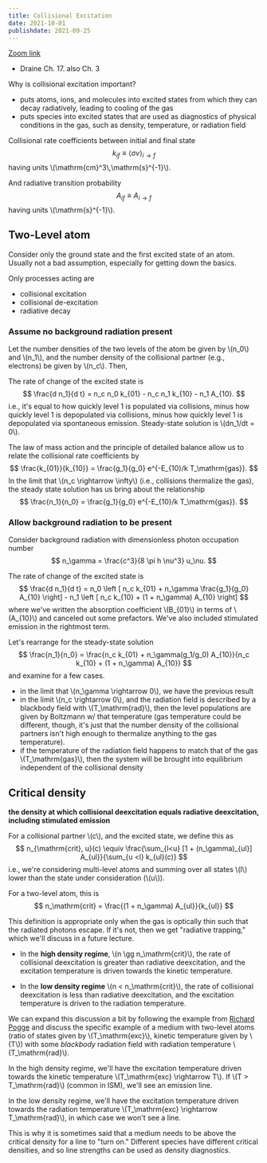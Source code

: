 ```yaml
---
title: Collisional Excitation
date: 2021-10-01
publishdate: 2021-09-25
---
```


[Zoom link](https://psu.mediaspace.kaltura.com/media/Astro+542A+October+1/1_n7gksgev)

* Draine Ch. 17. also Ch. 3

Why is collisional excitation important?
* puts atoms, ions, and molecules into excited states from which they can decay radiatively, leading to cooling of the gas
* puts species into excited states that are used as diagnostics of physical conditions in the gas, such as density, temperature, or radiation field

Collisional rate coefficients between initial and final state
$$
k_{if} \equiv \langle \sigma v \rangle_{i \rightarrow f}
$$
having units \\(\mathrm{cm}^3\\,\mathrm{s}^{-1}\\).

And radiative transition probability 
$$
A_{if} \equiv A_{i \rightarrow f}
$$
having units \\(\mathrm{s}^{-1}\\).

## Two-Level atom 

Consider only the ground state and the first excited state of an atom. Usually not a bad assumption, especially for getting down the basics.

Only processes acting are
* collisional excitation
* collisional de-excitation
* radiative decay

### Assume no background radiation present

Let the number densities of the two levels of the atom be given by \\(n_0\\) and \\(n_1\\), and the number density of the collisional partner (e.g., electrons) be given by \\(n_c\\). Then,

The rate of change of the excited state is
$$
\frac{d n_1}{d t} = n_c n_0 k_{01} - n_c n_1 k_{10} - n_1 A_{10}.
$$
i.e., it's equal to how quickly level 1 is populated via collisions, minus how quickly level 1 is depopulated via collisions, minus how quickly level 1 is depopulated via spontaneous emission. Steady-state solution is \\(dn_1/dt = 0\\).

The law of mass action and the principle of detailed balance allow us to relate the collisional rate coefficients by 
$$
\frac{k_{01}}{k_{10}} = \frac{g_1}{g_0} e^{-E_{10}/k T_\mathrm{gas}}.
$$
In the limit that \\(n_c \rightarrow \infty\\) (i.e., collisions thermalize the gas), the steady state solution has us bring about the relationship
$$
\frac{n_1}{n_0} = \frac{g_1}{g_0} e^{-E_{10}/k T_\mathrm{gas}}.
$$

### Allow background radiation to be present

Consider background radiation with dimensionless photon occupation number
$$
n_\gamma = \frac{c^3}{8 \pi h \nu^3} u_\nu.
$$

The rate of change of the excited state is
$$
\frac{d n_1}{d t} = n_0 \left [ n_c k_{01} + n_\gamma \frac{g_1}{g_0} A_{10} \right] - n_1 \left [ n_c k_{10} + (1 + n_\gamma) A_{10} \right]
$$
where we've written the absorption coefficient \\(B_{01}\\) in terms of \\(A_{10}\\) and canceled out some prefactors. We've also included stimulated emission in the rightmost term.

Let's rearrange for the steady-state solution
$$
\frac{n_1}{n_0} = \frac{n_c k_{01} + n_\gamma(g_1/g_0) A_{10}}{n_c k_{10} + (1 + n_\gamma) A_{10}}
$$
and examine for a few cases.

* in the limit that \\(n_\gamma \rightarrow 0\\), we have the previous result
* in the limit \\(n_c \rightarrow 0\\), and the radiation field is described by a blackbody field with \\(T_\mathrm{rad}\\), then the level populations are given by Boltzmann w/ that temperature (gas temperature could be different, though, it's just that the number density of the collisional partners isn't high enough to thermalize anything to the gas temperature).
* if the temperature of the radiation field happens to match that of the gas \\(T_\mathrm{gas}\\), then the system will be brought into equilibrium independent of the collisional density

## Critical density 

**the density at which collisional deexcitation equals radiative deexcitation, including stimulated emission**

For a collisional partner \\(c\\), and the excited state, we define this as 
$$
n_{\mathrm{crit}, u}(c) \equiv \frac{\sum_{l<u} [1 + (n_\gamma)_{ul}] A_{ul}}{\sum_{u <l} k_{ul}(c)}
$$
i.e., we're considering multi-level atoms and summing over all states \\(l\\) lower than the state under consideration (\\(u\\)).

For a two-level atom, this is 
$$
n_\mathrm{crit} = \frac{(1 + n_\gamma) A_{ul}}{k_{ul}}
$$

This definition is appropriate only when the gas is optically thin such that the radiated photons escape. If it's not, then we get "radiative trapping," which we'll discuss in a future lecture.

* In the **high density regime**, \\(n \gg n_\mathrm{crit}\\), the rate of collisional deexcitation is greater than radiative deexcitation, and the excitation temperature is driven towards the kinetic temperature. 

* In the **low density regime** \\(n < n_\mathrm{crit}\\), the rate of collisional deexcitation is less than radiative deexcitation, and the excitation temperature is driven to the radiation temperature. 

We can expand this discussion a bit by following the example from [Richard Pogge](http://www.astronomy.ohio-state.edu/~pogge/Ast871/Notes/Molecules.pdf) and discuss the specific example of a medium with two-level atoms (ratio of states given by \\(T_\mathrm{exc}\\), kinetic temperature given by \\(T\\)) with some *blackbody* radiation field with radiation temperature \\(T_\mathrm{rad}\\).

In the high density regime, we'll have the excitation temperature driven towards the kinetic temperature \\(T_\mathrm{exc} \rightarrow T\\). If \\(T > T_\mathrm{rad}\\) (common in ISM), we'll see an emission line.

In the low density regime, we'll have the excitation temperature driven towards the radiation temperature \\(T_\mathrm{exc} \rightarrow T_\mathrm{rad}\\), in which case we won't see a line.

This is why it is sometimes said that a medium needs to be above the critical density for a line to "turn on." Different species have different critical densities, and so line strengths can be used as density diagnostics.